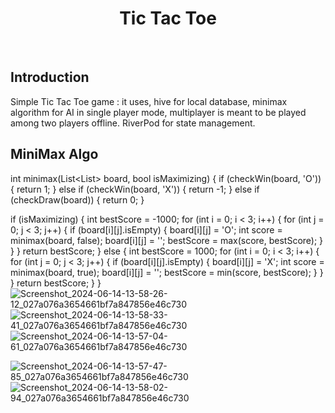 <h1 align="center"> Tic Tac Toe </h1> <br>





## Introduction

Simple Tic Tac Toe game : it uses, hive for local database, minimax algorithm for AI in single player mode,
multiplayer is meant to be played among two players offline.
RiverPod  for state management.


## MiniMax Algo


int minimax(List<List<String>> board, bool isMaximizing) {
    if (checkWin(board, 'O')) {
    return 1;
} else if (checkWin(board, 'X')) {
    return -1;
} else if (checkDraw(board)) {
    return 0;
}

if (isMaximizing) {
    int bestScore = -1000;
    for (int i = 0; i < 3; i++) {
        for (int j = 0; j < 3; j++) {
            if (board[i][j].isEmpty) {
                board[i][j] = 'O';
                int score = minimax(board, false);
                board[i][j] = '';
                bestScore = max(score, bestScore);
        }
    }
}
    return bestScore;
} else {
    int bestScore = 1000;
    for (int i = 0; i < 3; i++) {
        for (int j = 0; j < 3; j++) {
            if (board[i][j].isEmpty) {
            board[i][j] = 'X';
            int score = minimax(board, true);
            board[i][j] = '';
            bestScore = min(score, bestScore);
        }
    }
}
        return bestScore;
    }
}
![Screenshot_2024-06-14-13-58-26-12_027a076a3654661bf7a847856e46c730](https://github.com/kumar-gautam24/TicTacToe/assets/80573770/64d9d699-db14-4562-8595-d7bcfb7cc8a8)    ![Screenshot_2024-06-14-13-58-33-41_027a076a3654661bf7a847856e46c730](https://github.com/kumar-gautam24/TicTacToe/assets/80573770/bcc88c36-8ed5-4890-b764-b8189af7a3ab)    ![Screenshot_2024-06-14-13-57-04-61_027a076a3654661bf7a847856e46c730](https://github.com/kumar-gautam24/TicTacToe/assets/80573770/64392c4e-6f00-4e6d-929d-4863e2324f06)

![Screenshot_2024-06-14-13-57-47-85_027a076a3654661bf7a847856e46c730](https://github.com/kumar-gautam24/TicTacToe/assets/80573770/f2f6a6bc-c155-47ad-9ba8-617a60bc611b)   ![Screenshot_2024-06-14-13-58-02-94_027a076a3654661bf7a847856e46c730](https://github.com/kumar-gautam24/TicTacToe/assets/80573770/24485715-fe34-4225-a883-cbe156e3af97)




